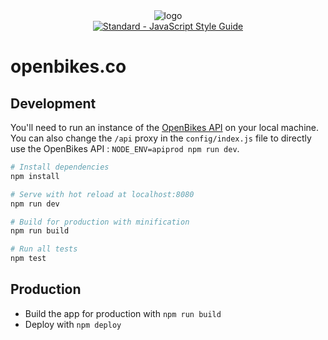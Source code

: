 <div>
  <div align="center">
    <img src="https://docs.google.com/drawings/d/1Q3qpaYW0OS3a0fcBObYDxwkp_vco-K92WNFwJ9Wflcc/pub?w=491&h=179" alt="logo"/>
  </div>
  <div align="center">
    <a href="http://standardjs.com/">
      <img src="https://img.shields.io/badge/code%20style-standard-brightgreen.svg?style=flat-square" alt="Standard - JavaScript Style Guide" />
    </a>
  </div>
<div>

# openbikes.co

## Development

You'll need to run an instance of the [OpenBikes API](https://github.com/OpenBikes/api.openbikes.co) on your local machine. You can also change the `/api` proxy in the `config/index.js` file to directly use the OpenBikes API : `NODE_ENV=apiprod npm run dev`.

```sh
# Install dependencies
npm install

# Serve with hot reload at localhost:8080
npm run dev

# Build for production with minification
npm run build

# Run all tests
npm test
```

## Production

- Build the app for production with `npm run build`
- Deploy with `npm deploy`
